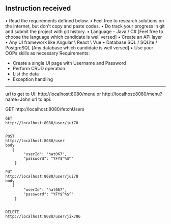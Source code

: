 Instruction received
----------------------------------------------------------------------------------------
• Read the requirements defined below.
• Feel free to research solutions on the internet, but don't copy and paste codes.
• Do track your progress in git and submit the project with git history.
• Language – Java / C# [Feel free to choose the language which candidate is well versed] 
• Create an API layer
• Any UI framework like Angular \ React \ Vue
• Database SQL / SQLite / PostgreSQL [Any database which candidate is well versed]
• Use your OOPs skills as necessary
Requirements: 
- Create a single UI page with Username and Password
- Perform CRUD operation
- List the data
- Exception handling
----------------------------------------------------------------------------------------
url to get to UI: 
    http://localhost:8080/menu
    or
    http://localhost:8080/menu?name=John
url to api:

GET
http://localhost:8080/fetchUsers

    GET
    http://localhost:8080/user/jui78
    
    
    POST
    http://localhost:8080/user
    body
       {
            "userId": "hat067",
            "password": "YFY$^%$^"
        }
    	
    PUT
    http://localhost:8080/user/jui78
    body
       {
            "userId": "hat067",
            "password": "YFY$^%$^"
        }
    
    
    DELETE
    http://localhost:8080/user/jik786
